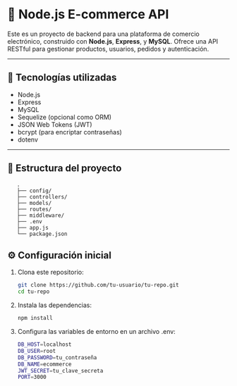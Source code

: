 # 🛒 Node.js E-commerce API

Este es un proyecto de backend para una plataforma de comercio electrónico, construido con **Node.js**, **Express**, y **MySQL**. Ofrece una API RESTful para gestionar productos, usuarios, pedidos y autenticación.

---

## 🚀 Tecnologías utilizadas

- Node.js
- Express
- MySQL
- Sequelize (opcional como ORM)
- JSON Web Tokens (JWT)
- bcrypt (para encriptar contraseñas)
- dotenv

---
## 📁 Estructura del proyecto
   ```
      .
      ├── config/     
      ├── controllers/
      ├── models/     
      ├── routes/     
      ├── middleware/ 
      ├── .env        
      ├── app.js      
      └── package.json
   ```


## ⚙️ Configuración inicial

1. Clona este repositorio:
   ```bash
   git clone https://github.com/tu-usuario/tu-repo.git
   cd tu-repo
   ```
2. Instala las dependencias:
   ```bash
   npm install
   ```

3. Configura las variables de entorno en un archivo .env:
   ```bash
   DB_HOST=localhost
   DB_USER=root
   DB_PASSWORD=tu_contraseña
   DB_NAME=ecommerce
   JWT_SECRET=tu_clave_secreta
   PORT=3000
   ```
